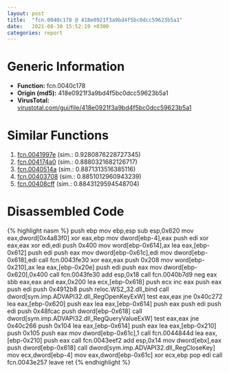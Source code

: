 ```yaml
---
layout: post
title:  "fcn.0040c178 @ 418e0921f3a9bd4f5bc0dcc59623b5a1"
date:   2021-08-30 15:52:19 +0300
categories: report
---
```


# Generic Information
- **Function:** fcn.0040c178
- **Origin (md5):** 418e0921f3a9bd4f5bc0dcc59623b5a1
- **VirusTotal:** [virustotal.com/gui/file/418e0921f3a9bd4f5bc0dcc59623b5a1][virustotal_ref]



# Similar Functions

1. [fcn.0041997e][similar_1_ref] (sim.: 0.9280876228727345)
2. [fcn.004174a0][similar_2_ref] (sim.: 0.8880321682126717)
3. [fcn.0040514a][similar_3_ref] (sim.: 0.8871313516385116)
4. [fcn.00403708][similar_4_ref] (sim.: 0.8851012960943239)
5. [fcn.00408cff][similar_5_ref] (sim.: 0.8843129594548704)


# Disassembled Code

{% highlight nasm %}
push ebp
mov ebp,esp
sub esp,0x620
mov eax,dword[0x4a83f0]
xor eax,ebp
mov dword[ebp-4],eax
push edi
xor eax,eax
xor edi,edi
push 0x400
mov word[ebp-0x614],ax
lea eax,[ebp-0x612]
push edi
push eax
mov dword[ebp-0x61c],edi
mov dword[ebp-0x618],edi
call fcn.0043fe30
xor eax,eax
push 0x208
mov word[ebp-0x210],ax
lea eax,[ebp-0x20e]
push edi
push eax
mov dword[ebp-0x620],0x400
call fcn.0043fe30
add esp,0x18
call fcn.0040b7d9
neg eax
sbb eax,eax
and eax,0x200
lea ecx,[ebp-0x618]
push ecx
inc eax
push eax
push edi
push 0x4912b8
push reloc.WS2_32.dll_bind
call dword[sym.imp.ADVAPI32.dll_RegOpenKeyExW]
test eax,eax
jne 0x40c272
lea eax,[ebp-0x620]
push eax
lea eax,[ebp-0x614]
push eax
push edi
push edi
push 0x48fcac
push dword[ebp-0x618]
call dword[sym.imp.ADVAPI32.dll_RegQueryValueExW]
test eax,eax
jne 0x40c266
push 0x104
lea eax,[ebp-0x614]
push eax
lea eax,[ebp-0x210]
push 0x105
push eax
mov dword[ebp-0x61c],1
call fcn.0044844d
lea eax,[ebp-0x210]
push eax
call fcn.0043eef2
add esp,0x14
mov dword[ebx],eax
push dword[ebp-0x618]
call dword[sym.imp.ADVAPI32.dll_RegCloseKey]
mov ecx,dword[ebp-4]
mov eax,dword[ebp-0x61c]
xor ecx,ebp
pop edi
call fcn.0043e257
leave 
ret 
{% endhighlight %}


[similar_1_ref]: /report/fcn.0041997e@418e0921f3a9bd4f5bc0dcc59623b5a1
[similar_2_ref]: /report/fcn.004174a0@279a61b1e76da49531f1f16fd1102a2d
[similar_3_ref]: /report/fcn.0040514a@73677cb40830e94fbfb5483ff33e40b9
[similar_4_ref]: /report/fcn.00403708@1123b7aa5760238fe93045e585b8234c
[similar_5_ref]: /report/fcn.00408cff@470263fe7e7cc115b95cd041d643e3b5
[virustotal_ref]: https://www.virustotal.com/gui/file/418e0921f3a9bd4f5bc0dcc59623b5a1